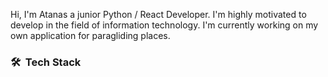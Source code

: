 Hi, I'm Atanas a junior Python / React Developer. I'm highly motivated to develop in the field of information technology.
I'm currently working on my own application for paragliding places.

<h3> 🛠 &nbsp;Tech Stack</h3>

